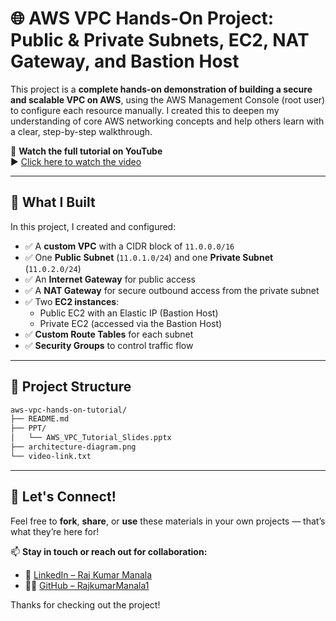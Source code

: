 # 🌐 AWS VPC Hands-On Project: Public & Private Subnets, EC2, NAT Gateway, and Bastion Host

This project is a **complete hands-on demonstration of building a secure and scalable VPC on AWS**, using the AWS Management Console (root user) to configure each resource manually. I created this to deepen my understanding of core AWS networking concepts and help others learn with a clear, step-by-step walkthrough.

🔗 **Watch the full tutorial on YouTube**  
▶️ [Click here to watch the video](https://youtu.be/pgxzw5_34go)

---

## 🚀 What I Built

In this project, I created and configured:

- ✅ A **custom VPC** with a CIDR block of `11.0.0.0/16`
- ✅ One **Public Subnet** (`11.0.1.0/24`) and one **Private Subnet** (`11.0.2.0/24`)
- ✅ An **Internet Gateway** for public access
- ✅ A **NAT Gateway** for secure outbound access from the private subnet
- ✅ Two **EC2 instances**:
  - Public EC2 with an Elastic IP (Bastion Host)
  - Private EC2 (accessed via the Bastion Host)
- ✅ **Custom Route Tables** for each subnet
- ✅ **Security Groups** to control traffic flow

---

## 📂 Project Structure

```bash
aws-vpc-hands-on-tutorial/
├── README.md
├── PPT/
│   └── AWS_VPC_Tutorial_Slides.pptx
├── architecture-diagram.png
└── video-link.txt
```

---

## 🤝 Let's Connect!

Feel free to **fork**, **share**, or **use** these materials in your own projects — that’s what they’re here for!

📫 **Stay in touch or reach out for collaboration:**

- 💼 [LinkedIn – Raj Kumar Manala](https://www.linkedin.com/in/raj-kumar-manala-ab1b78134/)
- 🧑‍💻 [GitHub – RajkumarManala1](https://github.com/RajkumarManala1)

Thanks for checking out the project!
